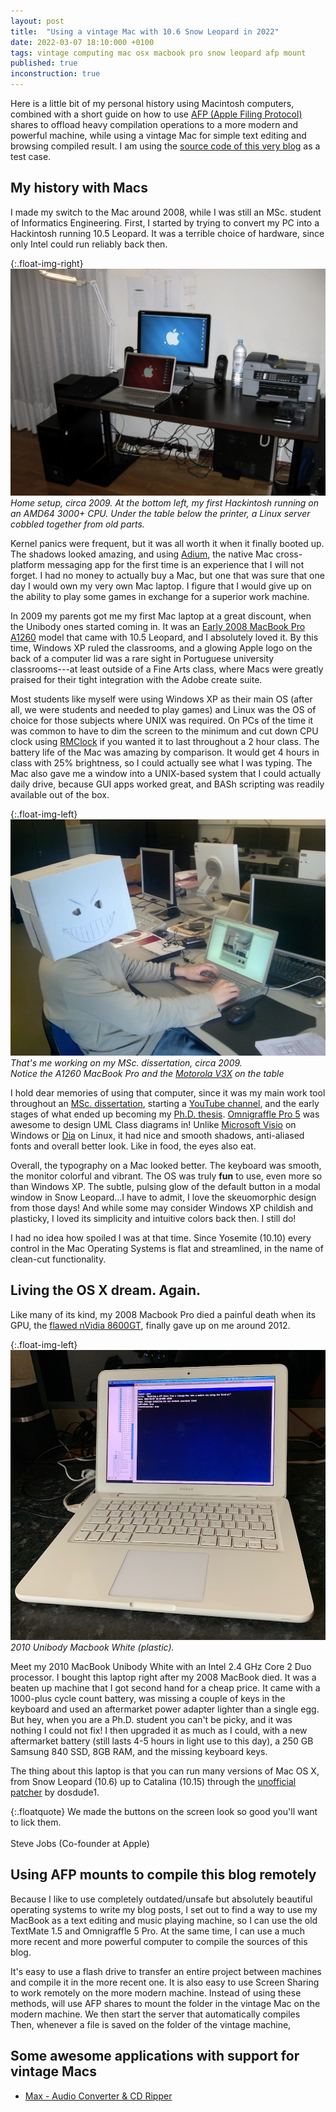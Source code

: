 ```yaml
---
layout: post
title:  "Using a vintage Mac with 10.6 Snow Leopard in 2022"
date: 2022-03-07 18:10:000 +0100
tags: vintage computing mac osx macbook pro snow leopard afp mount
published: true
inconstruction: true
---
```


Here is a little bit of my personal history using Macintosh computers, combined with a short guide on how to use [AFP (Apple Filing Protocol)](https://en.wikipedia.org/wiki/Apple_Filing_Protocol) shares to offload heavy compilation operations to a more modern and powerful machine, while using a vintage Mac for simple text editing and browsing compiled result. I am using the [source code of this very blog](http://github.com/silvae86/silvae86.github.io) as a test case. 

## My history with Macs

I made my switch to the Mac around 2008, while I was still an MSc. student of Informatics Engineering. First, I started by trying to convert my PC into a Hackintosh running 10.5 Leopard. It was a terrible choice of hardware, since only Intel could run reliably back then. 

{:.float-img-right}
![Work setup at home, circa 2009](/assets/images/post-images/2022-03-04-using-a-vintage-mac-with-106-snow-leopard-in-2022/workroom.jpg)<br>*Home setup, circa 2009. At the bottom left, my first Hackintosh running on an AMD64 3000+ CPU. Under the table below the printer, a Linux server cobbled together from old parts.*

Kernel panics were frequent, but it was all worth it when it finally booted up. The shadows looked amazing, and using [Adium](http://adium.im), the native Mac cross-platform messaging app for the first time is an experience that I will not forget. I had no money to actually buy a Mac, but one that was sure that one day I would own my very own Mac laptop. I figure that I would give up on the ability to play some games in exchange for a superior work machine.

In 2009 my parents got me my first Mac laptop at a great discount, when the Unibody ones started coming in. It was an [Early 2008 MacBook Pro A1260](https://everymac.com/systems/apple/macbook_pro/specs/macbook-pro-core-2-duo-2.4-15-early-2008-penryn-specs.html) model that came with 10.5 Leopard, and I absolutely loved it. By this time, Windows XP ruled the classrooms, and a glowing Apple logo on the back of a computer lid was a rare sight in Portuguese university classrooms---at least outside of a Fine Arts class, where Macs were greatly praised for their tight integration with the Adobe create suite. 

Most students like myself were using Windows XP as their main OS (after all, we were students and needed to play games) and Linux was the OS of choice for those subjects where UNIX was required. On PCs of the time it was common to have to dim the screen to the minimum and cut down CPU clock using [RMClock](https://cpu.rightmark.org/products/rmclock.shtml) if you wanted it to last throughout a 2 hour class. The battery life of the Mac was amazing by comparison. It would get 4 hours in class with 25% brightness, so I could actually see what I was typing. The Mac also gave me a window into a UNIX-based system that I could actually daily drive, because GUI apps worked great, and BASh scripting was readily available out of the box. 

{:.float-img-left}
![Me working on my MSc. Dissertation](/assets/images/post-images/2022-03-04-using-a-vintage-mac-with-106-snow-leopard-in-2022/msc.jpg) <br> *That's me working on my MSc. dissertation, circa 2009. <br> Notice the A1260 MacBook Pro and the [Motorola V3X](https://www.gsmarena.com/motorola_v3x-1120.php) on the table*

I hold dear memories of using that computer, since it was my main work tool throughout an [MSc. dissertation](https://hdl.handle.net/10216/58508), starting a [YouTube channel](https://www.youtube.com/user/MoleskineFan?app=desktop), and the early stages of what ended up becoming my [Ph.D. thesis](https://hdl.handle.net/10216/83993). [Omnigraffle Pro 5](https://www.omnigroup.com/download) was awesome to design UML Class diagrams in! Unlike [Microsoft Visio](https://www.microsoft.com/en-us/microsoft-365/previous-versions/microsoft-visio-2007) on Windows or [Dia](http://dia-installer.de/) on Linux, it had nice and smooth shadows, anti-aliased fonts and overall better look. Like in food, the eyes also eat.

Overall, the typography on a Mac looked better. The keyboard was smooth, the monitor colorful and vibrant. The OS was truly **fun** to use, even more so than Windows XP. The subtle, pulsing glow of the default button in a modal window in Snow Leopard...I have to admit, I love the skeuomorphic design from those days! And while some may consider Windows XP childish and plasticky, I loved its simplicity and intuitive colors back then. I still do!

I had no idea how spoiled I was at that time. Since Yosemite (10.10) every control in the Mac Operating Systems is flat and streamlined, in the name of clean-cut functionality.

## Living the OS X dream. Again.

Like many of its kind, my 2008 Macbook Pro died a painful death when its GPU, the [flawed nVidia 8600GT](https://forums.macrumors.com/threads/so-are-all-mbp-owners-with-the-8600m-gt-cards-screwed.515067/), finally gave up on me around 2012. 

{:.float-img-left}
![My 2010 Unibody Plastic White MacBook](/assets/images/post-images/2022-03-04-using-a-vintage-mac-with-106-snow-leopard-in-2022/2010_macbook_unibody_white.jpg)<br>*2010 Unibody Macbook White (plastic).*

Meet my 2010 MacBook Unibody White with an Intel 2.4 GHz Core 2 Duo processor. I bought this laptop right after my 2008 MacBook died. It was a beaten up machine that I got second hand for a cheap price. It came with a 1000-plus cycle count battery, was missing a couple of keys in the keyboard and used an aftermarket power adapter lighter than a single egg. But hey, when you are a Ph.D. student you can't be picky, and it was nothing I could not fix! I then upgraded it as much as I could, with a new aftermarket battery (still lasts 4-5 hours in light use to this day), a 250 GB Samsung 840 SSD, 8GB RAM, and the missing keyboard keys.

The thing about this laptop is that you can run many versions of Mac OS X, from Snow Leopard (10.6) up to Catalina (10.15) through the [unofficial patcher](https://github.com/dosdude1/macos-catalina-patcher) by dosdude1. 

{:.floatquote}
We made the buttons on the screen look so good you'll want to lick them.<br><br>Steve Jobs (Co-founder at Apple)

## Using AFP mounts to compile this blog remotely

Because I like to use completely outdated/unsafe but absolutely beautiful operating systems to write my blog posts, I set out to find a way to use my MacBook as a text editing and music playing machine, so I can use the old TextMate 1.5 and Omnigraffle 5 Pro. At the same time, I can use a much more recent and more powerful computer to compile the sources of this blog.

It's easy to use a flash drive to transfer an entire project between machines and compile it in the more recent one. It is also easy to use Screen Sharing to work remotely on the more modern machine. Instead of using these methods, will use AFP shares to mount the folder in the vintage Mac on the modern machine. We then start the server that automatically compiles Then, whenever a file is saved on the folder of the vintage machine, 

## Some awesome applications with support for vintage Macs

- [Max - Audio Converter & CD Ripper](https://sbooth.org/Max)










 






